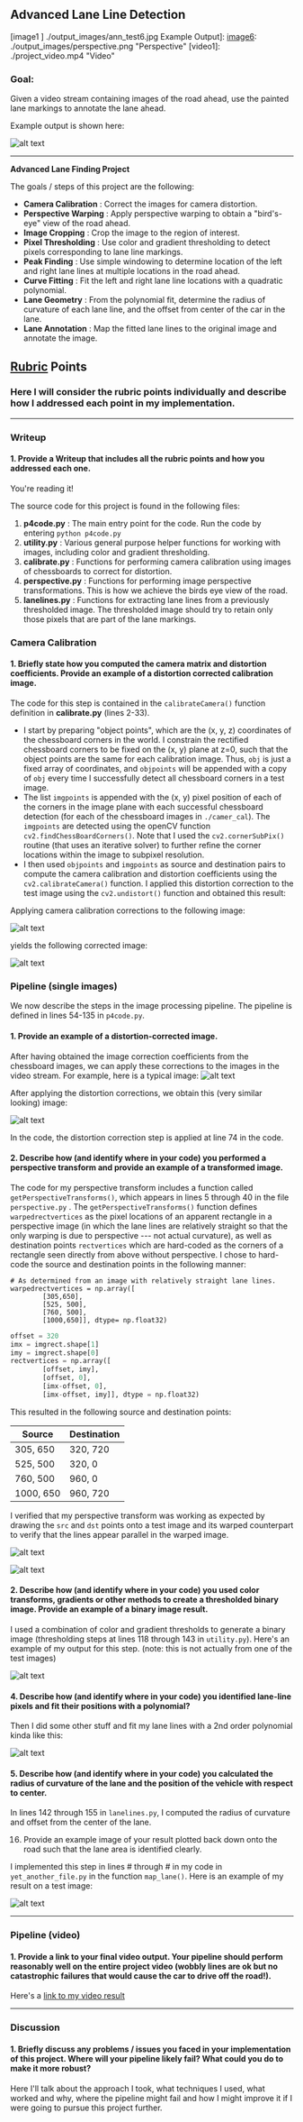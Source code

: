 ## Advanced Lane Line Detection

[//]: #	"Image References"
[image1]: ./output_images/ann_test6.jpg	"Example Output"
[image2]: ./output_images/chessimg.png	"Distorted Image"
[image3]: ./output_images/uchessimg.png	"Corrected Image after Camera Calibration"
[image4]: ./output_images/original_image.png	"Original Image"
[image5]: ./output_images/distortion_correction.png	"Distortion Correction "
[image6]: ./output_images/perspective.png	"Perspective"
[image7]: ./output_images/birdseye.png	"Birds-Eye"
[image1 \]  ./output_images/ann_test6.jpg Example Output]: 
[image6]: ./output_images/perspective.png	"Perspective"
[video1]: ./project_video.mp4	"Video"

### Goal:

Given a video stream containing images of the road ahead, use the painted lane markings to annotate the lane ahead. 

Example output is shown here:

![alt text][image1]

---

**Advanced Lane Finding Project**

The goals / steps of this project are the following:

* **Camera Calibration** : Correct the images for camera distortion.
* **Perspective Warping** : Apply perspective warping to obtain a "bird's-eye" view of the road ahead.
* **Image Cropping** : Crop the image to the region of interest.
* **Pixel Thresholding** : Use color and gradient thresholding to detect pixels corresponding to lane line markings.
* **Peak Finding** : Use simple windowing to determine location of the left and right lane lines at multiple locations in the road ahead.
* **Curve Fitting** : Fit the left and right lane line locations with a quadratic polynomial.   
* **Lane Geometry** : From the polynomial fit, determine the radius of curvature of each lane line, and the offset from center of the car in the lane.
* **Lane Annotation** : Map the fitted lane lines to the original image and annotate the image.

## [Rubric](https://review.udacity.com/#!/rubrics/571/view) Points

### Here I will consider the rubric points individually and describe how I addressed each point in my implementation.  

---

### Writeup 

#### 1. Provide a Writeup that includes all the rubric points and how you addressed each one.    

You're reading it!

The source code for this project is found in the following files:

1. **p4code.py** : The main entry point for the code.  Run the code by entering `python p4code.py`
2. **utility.py** : Various general purpose helper functions for working with images, including color and gradient thresholding.
3. **calibrate.py** : Functions for performing camera calibration using images of chessboards to correct for distortion.
4. **perspective.py** : Functions for performing image perspective transformations.  This is how we achieve the birds eye view of the road.
5. **lanelines.py** : Functions for extracting lane lines from a previously thresholded image.  The thresholded image should try to retain only those pixels that are part of the lane markings.  

### Camera Calibration

#### 1. Briefly state how you computed the camera matrix and distortion coefficients. Provide an example of a distortion corrected calibration image.

The code for this step is contained in the `calibrateCamera()` function definition in **calibrate.py** (lines 2-33).  

* I start by preparing "object points", which are the (x, y, z) coordinates of the chessboard corners in the world. I constrain the rectified chessboard corners to be fixed on the (x, y) plane at z=0, such that the object points are the same for each calibration image.  Thus, `obj` is just a fixed array of coordinates, and `objpoints` will be appended with a copy of `obj` every time I successfully detect all chessboard corners in a test image. 
* The list `imgpoints` is appended with the (x, y) pixel position of each of the corners in the image plane with each successful chessboard detection (for each of the chessboard images in `./camer_cal`).  The `imgpoints` are detected using the openCV function `cv2.findChessBoardCorners()`.  Note that I used the `cv2.cornerSubPix()` routine (that uses an iterative solver) to further refine the corner locations within the image to subpixel resolution.
* I then used `objpoints` and `imgpoints` as source and destination pairs to compute the camera calibration and distortion coefficients using the `cv2.calibrateCamera()` function.  I applied this distortion correction to the test image using the `cv2.undistort()` function and obtained this result: 

Applying camera calibration corrections to the following image:

![alt text][image2]

yields the following corrected image:

![alt text][image3]

### Pipeline (single images)

We now describe the steps in the image processing pipeline.  The pipeline is defined in lines 54-135 in `p4code.py`.  

#### 1. Provide an example of a distortion-corrected image.

After having obtained the image correction coefficients from the chessboard images, we can apply these corrections to the images in the video stream.  For example, here is a typical image:
![alt text][image4]

After applying the distortion corrections, we obtain this (very similar looking) image:

![alt text][image5]

In the code, the distortion correction step is applied at line 74 in the code.

#### 2. Describe how (and identify where in your code) you performed a perspective transform and provide an example of a transformed image.

The code for my perspective transform includes a function called `getPerspectiveTransforms()`, which appears in lines 5 through 40 in the file `perspective.py` .  The `getPerspectiveTransforms()` function defines `warpedrectvertices` as the pixel locations of an apparent rectangle in a perspective image (in which the lane lines are relatively straight so that the only warping is due to perspective --- not actual curvature), as well as destination points `rectvertices` which are hard-coded as the corners of a rectangle seen directly from above without perspective.   I chose to hard-code the source and destination points in the following manner: 

```
# As determined from an image with relatively straight lane lines.
warpedrectvertices = np.array([
	    [305,650],
	    [525, 500], 
	    [760, 500], 
	    [1000,650]], dtype= np.float32)
```

```python
offset = 320
imx = imgrect.shape[1]
imy = imgrect.shape[0]
rectvertices = np.array([
	    [offset, imy],
	    [offset, 0],
	    [imx-offset, 0],
	    [imx-offset, imy]], dtype = np.float32)
```

This resulted in the following source and destination points:

| Source    | Destination |
| --------- | ----------- |
| 305, 650  | 320, 720    |
| 525, 500  | 320, 0      |
| 760, 500  | 960, 0      |
| 1000, 650 | 960, 720    |

I verified that my perspective transform was working as expected by drawing the `src` and `dst` points onto a test image and its warped counterpart to verify that the lines appear parallel in the warped image.

![alt text][image6]

![alt text][image7]



#### 2. Describe how (and identify where in your code) you used color transforms, gradients or other methods to create a thresholded binary image.  Provide an example of a binary image result.

I used a combination of color and gradient thresholds to generate a binary image (thresholding steps at lines 118 through 143 in `utility.py`).  Here's an example of my output for this step.  (note: this is not actually from one of the test images)

![alt text][image3]

#### 4. Describe how (and identify where in your code) you identified lane-line pixels and fit their positions with a polynomial?

Then I did some other stuff and fit my lane lines with a 2nd order polynomial kinda like this:

![alt text][image5]

#### 5. Describe how (and identify where in your code) you calculated the radius of curvature of the lane and the position of the vehicle with respect to center.

In lines 142 through 155 in `lanelines.py`, I computed the radius of curvature and offset from the center of the lane.

16. Provide an example image of your result plotted back down onto the road such that the lane area is identified clearly.

I implemented this step in lines # through # in my code in `yet_another_file.py` in the function `map_lane()`.  Here is an example of my result on a test image:

![alt text][image6]

---

### Pipeline (video)

#### 1. Provide a link to your final video output.  Your pipeline should perform reasonably well on the entire project video (wobbly lines are ok but no catastrophic failures that would cause the car to drive off the road!).

Here's a [link to my video result](./ann_project_video.mp4)

---

### Discussion

#### 1. Briefly discuss any problems / issues you faced in your implementation of this project.  Where will your pipeline likely fail?  What could you do to make it more robust?

Here I'll talk about the approach I took, what techniques I used, what worked and why, where the pipeline might fail and how I might improve it if I were going to pursue this project further.  
